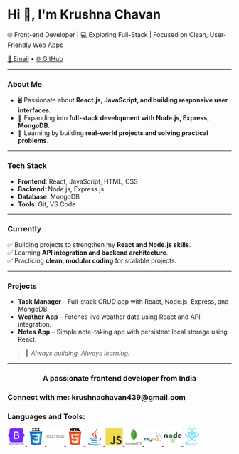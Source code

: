 # Hi 👋, I'm Krushna Chavan

🌐 Front-end Developer | 💻 Exploring Full-Stack | Focused on Clean, User-Friendly Web Apps

[📧 Email](mailto:krushnachavan439@gmail.com) • [🌐 GitHub](https://github.com/krushnachavan11)

---

### About Me

- 🖥️ Passionate about **React.js, JavaScript, and building responsive user interfaces**.
- 🚀 Expanding into **full-stack development with Node.js, Express, MongoDB**.
- 🎯 Learning by building **real-world projects and solving practical problems**.

---
### Tech Stack

- **Frontend**: React, JavaScript, HTML, CSS
- **Backend**: Node.js, Express.js
- **Database**: MongoDB
- **Tools**: Git, VS Code

---

### Currently

✅ Building projects to strengthen my **React and Node.js skills**.  
✅ Learning **API integration and backend architecture**.  
✅ Practicing **clean, modular coding** for scalable projects.


---
### Projects

- **Task Manager** – Full-stack CRUD app with React, Node.js, Express, and MongoDB.
- **Weather App** – Fetches live weather data using React and API integration.
- **Notes App** – Simple note-taking app with persistent local storage using React.


> 🌱 *Always building. Always learning.*

---
<h3 align="center">A passionate frontend developer from India</h3>

<h3 align="left">Connect with me: krushnachavan439@gmail.com </h3>
<p align="left">
</p>

<h3 align="left">Languages and Tools:</h3>
<p align="left"> <a href="https://getbootstrap.com" target="_blank" rel="noreferrer">  <img src="https://raw.githubusercontent.com/devicons/devicon/master/icons/bootstrap/bootstrap-plain-wordmark.svg" alt="bootstrap" width="40" height="40"/> </a> <a href="https://www.w3schools.com/css/" target="_blank" rel="noreferrer">  <img src="https://raw.githubusercontent.com/devicons/devicon/master/icons/css3/css3-original-wordmark.svg" alt="css3" width="40" height="40"/> </a> <a href="https://expressjs.com" target="_blank" rel="noreferrer">  <img src="https://raw.githubusercontent.com/devicons/devicon/master/icons/express/express-original-wordmark.svg" alt="express" width="40" height="40"/> </a> <a href="https://www.w3.org/html/" target="_blank" rel="noreferrer"> <img src="https://raw.githubusercontent.com/devicons/devicon/master/icons/html5/html5-original-wordmark.svg" alt="html5" width="40" height="40"/> </a> <a href="https://www.java.com" target="_blank" rel="noreferrer">  <img src="https://raw.githubusercontent.com/devicons/devicon/master/icons/java/java-original.svg" alt="java" width="40" height="40"/> </a> <a href="https://developer.mozilla.org/en-US/docs/Web/JavaScript" target="_blank" rel="noreferrer">  <img src="https://raw.githubusercontent.com/devicons/devicon/master/icons/javascript/javascript-original.svg" alt="javascript" width="40" height="40"/> </a> <a href="https://www.mongodb.com/" target="_blank" rel="noreferrer">  <img src="https://raw.githubusercontent.com/devicons/devicon/master/icons/mongodb/mongodb-original-wordmark.svg" alt="mongodb" width="40" height="40"/> </a> <a href="https://www.mysql.com/" target="_blank" rel="noreferrer">  <img src="https://raw.githubusercontent.com/devicons/devicon/master/icons/mysql/mysql-original-wordmark.svg" alt="mysql" width="40" height="40"/> </a> <a href="https://nodejs.org" target="_blank" rel="noreferrer">  <img src="https://raw.githubusercontent.com/devicons/devicon/master/icons/nodejs/nodejs-original-wordmark.svg" alt="nodejs" width="40" height="40"/> </a> <a href="https://reactjs.org/" target="_blank" rel="noreferrer">  <img src="https://raw.githubusercontent.com/devicons/devicon/master/icons/react/react-original-wordmark.svg" alt="react" width="40" height="40"/> </a> </p>
